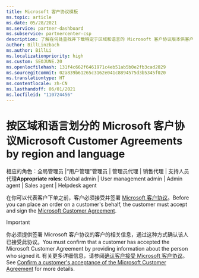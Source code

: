 ```yaml
---
title: Microsoft 客户协议模板
ms.topic: article
ms.date: 05/28/2021
ms.service: partner-dashboard
ms.subservice: partnercenter-csp
description: 了解在何处查找并下载特定于区域和语言的 Microsoft 客户协议版本供客户查看。
author: BillLinzbach
ms.author: BillLi
ms.localizationpriority: high
ms.custom: SEOJUNE.20
ms.openlocfilehash: 131f4c662f6461971c4eb51ab5b0e2fb3cad2029
ms.sourcegitcommit: 02a839b61265c3162e041c8894575d3b5345f020
ms.translationtype: HT
ms.contentlocale: zh-CN
ms.lasthandoff: 06/01/2021
ms.locfileid: "110724456"
---
```

# <a name="microsoft-customer-agreements-by-region-and-language"></a><span data-ttu-id="d0b78-103">按区域和语言划分的 Microsoft 客户协议</span><span class="sxs-lookup"><span data-stu-id="d0b78-103">Microsoft Customer Agreements by region and language</span></span>

<span data-ttu-id="d0b78-104">相应的角色：全局管理员 |“用户管理”管理员 | 管理员代理 | 销售代理 | 支持人员代理</span><span class="sxs-lookup"><span data-stu-id="d0b78-104">**Appropriate roles**: Global admin | User management admin | Admin agent | Sales agent | Helpdesk agent</span></span>

<span data-ttu-id="d0b78-105">在你可以代表客户下单之前，客户必须接受并签署 [Microsoft 客户协议](https://www.microsoft.com/licensing/docs/customeragreement)。</span><span class="sxs-lookup"><span data-stu-id="d0b78-105">Before you can place an order on a customer's behalf, the customer must accept and sign the [Microsoft Customer Agreement](https://www.microsoft.com/licensing/docs/customeragreement).</span></span>

>[!IMPORTANT]
> <span data-ttu-id="d0b78-106">你必须提供签署 Microsoft 客户协议的客户的相关信息，通过这种方式确认该人已接受此协议。</span><span class="sxs-lookup"><span data-stu-id="d0b78-106">You must confirm that a customer has accepted the Microsoft Customer Agreement by providing information about the person who signed it.</span></span> <span data-ttu-id="d0b78-107">有关更多详细信息，请参阅[确认客户接受 Microsoft 客户协议](./confirm-customer-agreement.md)。</span><span class="sxs-lookup"><span data-stu-id="d0b78-107">See [Confirm a customer's acceptance of the Microsoft Customer Agreement](./confirm-customer-agreement.md) for more details.</span></span>
